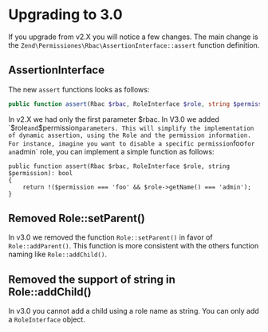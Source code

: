 # Upgrading to 3.0

If you upgrade from v2.X you will notice a few changes. The main change is the
`Zend\Permissiones\Rbac\AssertionInterface::assert` function definition.

## AssertionInterface

The new `assert` functions looks as follows:

```php
public function assert(Rbac $rbac, RoleInterface $role, string $permission): bool;
```

In v2.X we had only the first parameter $rbac. In V3.0 we added `$role` and
`$permission` parameters. This will simplify the implementation of dynamic
assertion, using the Role and the permission information. For instance, imagine
you want to disable a specific permission `foo` for an `admin` role, you can
implement a simple function as follows:

```
public function assert(Rbac $rbac, RoleInterface $role, string $permission): bool
{
    return !($permission === 'foo' && $role->getName() === 'admin');
}
```

## Removed Role::setParent()

In v3.0 we removed the function `Role::setParent()` in favor of `Role::addParent()`.
This function is more consistent with the others function naming like
`Role::addChild()`.

##  Removed the support of string in Role::addChild()

In v3.0 you cannot add a child using a role name as string. You can only add
a `RoleInterface` object.
